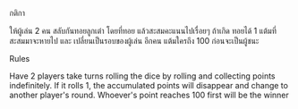 กติกา 

ให้ผู้เล่น 2 คน สลับกันทอยลูกเต๋า โดยที่ทอย แล้วสะสมคะแนนไปเรื่อยๆ ถ้าเกิด ทอยได้ 1 แต้มที่สะสมมาจะหายไป และ เปลี่ยนเป็นรอบของผู้เล่น อีกคน แต้มใครถึง 100 ก่อนจะเป็นผู้ชนะ

Rules

Have 2 players take turns rolling the dice by rolling and collecting points indefinitely. If it rolls 1, the accumulated points will disappear and change to another player's round. Whoever's point reaches 100 first will be the winner
